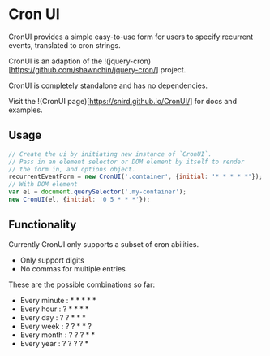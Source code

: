 # Cron UI
CronUI provides a simple easy-to-use form for users to specify recurrent events, translated to cron strings.

CronUI is an adaption of the !(jquery-cron)[https://github.com/shawnchin/jquery-cron/] project.

CronUI is completely standalone and has no dependencies.

Visit the !(CronUI page)[https://snird.github.io/CronUI/] for docs and examples.

## Usage
```javascript
// Create the ui by initiating new instance of `CronUI`.
// Pass in an element selector or DOM element by itself to render
// the form in, and options object.
recurrentEventForm = new CronUI('.container', {initial: '* * * * *'});
// With DOM element
var el = document.querySelector('.my-container');
new CronUI(el, {initial: '0 5 * * *'});
```

## Functionality
Currently CronUI only supports a subset of cron abilities.
- Only support digits
- No commas for multiple entries

These are the possible combinations so far:
- Every minute : * * * * *
- Every hour   : ? * * * *
- Every day    : ? ? * * *
- Every week   : ? ? * * ?
- Every month  : ? ? ? * *
- Every year   : ? ? ? ? *
